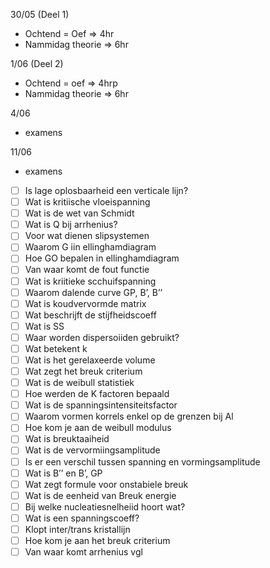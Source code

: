 30/05 (Deel 1)
- Ochtend = Oef => 4hr
- Nammidag theorie => 6hr 


1/06 (Deel 2)
- Ochtend = oef => 4hrp
- Nammidag theorie => 6hr

4/06 
- examens

11/06
- examens


- [ ]  Is lage oplosbaarheid een verticale lijn?
- [ ]  Wat is kritiische vloeispanning
- [ ]  Wat is de wet van Schmidt
- [ ]  Wat is Q bij arrhenius?
- [ ]  Voor wat dienen slipsystemen
- [ ]  Waarom G iin ellinghamdiagram
- [ ]  Hoe GO bepalen in ellinghamdiagram
- [ ]  Van waar komt de fout functie
- [ ]  Wat is kriitieke scchuifspanning
- [ ]  Waarom dalende curve GP, B’, B’’
- [ ]  Wat is koudvervormde matrix
- [ ]  Wat beschrijft de stijfheidscoeff
- [ ]  Wat is SS
- [ ]  Waar worden dispersoiiden gebruikt?
- [ ]  Wat betekent k
- [ ]  Wat is het gerelaxeerde volume
- [ ]  Wat zegt het breuk criterium
- [ ]  Wat is de weibull statistiek
- [ ]  Hoe werden de K factoren bepaald
- [ ]  Wat is de spanningsintensiteitsfactor
- [ ]  Waarom vormen korrels enkel op de grenzen bij Al
- [ ]  Hoe kom je aan de weibull modulus
- [ ]  Wat is breuktaaiheid
- [ ]  Wat is de vervormiingsamplitude
- [ ]  Is er een verschil tussen spanning en vormingsamplitude
- [ ]  Wat is B’’ en B’, GP
- [ ]  Wat zegt formule voor onstabiele breuk
- [ ]  Wat is de eenheid van Breuk energie
- [ ]  Bij welke nucleatiesnelheiid hoort wat?
- [ ]  Wat is een spanningscoeff?
- [ ]  Klopt inter/trans kristallijn
- [ ]  Hoe kom je aan het breuk criterium
- [ ]  Van waar komt arrhenius vgl
